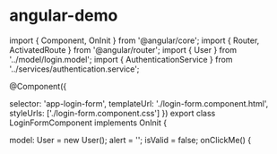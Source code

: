 # angular-demo

import { Component, OnInit } from '@angular/core';
import { Router, ActivatedRoute } from '@angular/router';
import { User } from '../model/login.model';
import { AuthenticationService } from '../services/authentication.service';

@Component({

  selector: 'app-login-form',
  templateUrl: './login-form.component.html',
  styleUrls: ['./login-form.component.css']
})
export class LoginFormComponent implements OnInit {

  model: User = new User();
  alert = '';
  isValid = false;
  onClickMe() {
